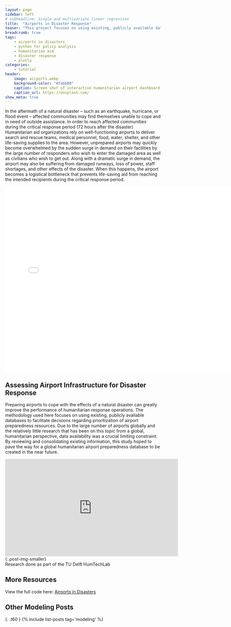```yaml
---
layout: page
sidebar: left
# subheadline: Single and multivariate linear regression
title:  "Airports in Disaster Response"
teaser: "This project focuses on using existing, publicly available databases to facilitate decisions regarding prioritization of airport preparedness resources."
breadcrumb: true
tags:
    - airports in disasters
    - python for policy analysis
    - humanitarian aid
    - disaster response 
    - plotly
categories:
    - tutorial
header:
    image: airports.webp
    background-color: "#fabb00"
    caption: Screen shot of interactive humanitarian airport dashboard
    caption_url: https://unsplash.com/
show_meta: true
---
```

In the aftermath of a natural disaster – such as an earthquake, hurricane, or flood event – affected communities may find themselves unable to cope and in need of outside assistance. In order to reach affected communities during the critical response period (72 hours after the disaster) Humanitarian aid organizations rely on well-functioning airports to deliver search and rescue teams, medical personnel, food, water, shelter, and other life-saving supplies to the area. However, unprepared airports may quickly become overwhelmed by the sudden surge in demand on their facilities by the large number of responders who wish to enter the damaged area as well as civilians who wish to get out. Along with a dramatic surge in demand, the airport may also be suffering from damaged runways, loss of power, staff shortages, and other effects of the disaster. When this happens, the airport becomes a logistical bottleneck that prevents life-saving aid from reaching the intended recipients during the critical response period.

<iframe width="750" height="600" frameborder="0" scrolling="no" src="//plotly.com/~SMGross/63.embed"></iframe>


## Assessing Airport Infrastructure for Disaster Response
Preparing airports to cope with the effects of a natural disaster can greatly improve the performance of humanitarian response operations. The methodology used here focuses on using existing, publicly available databases to facilitate decisions regarding prioritization of airport preparedness resources. Due to the large number of airports globally and the relatively little research that has been on this topic from a global, humanitarian perspective, data availability was a crucial limiting constraint. By reviewing and consolidating existing information, this study hoped to pave the way for a global humanitarian airport preparedness database to be created in the near future.


<iframe width="560" height="315" src="https://www.youtube.com/embed/6TTo-QubxJ8" frameborder="0"  allow="accelerometer; autoplay; encrypted-media; gyroscope; picture-in-picture" allowfullscreen alt="humanitarian data science"></iframe>{:.post-img-smaller}
<div class ="post-img-caption">
Research done as part of the TU Delft HumTechLab
</div>


## More Resources
View the full code here: [Airports in Disasters](https://github.com/shannongross/Airports)






## Other Modeling Posts
{: .t60 }
{% include list-posts tag='modeling' %}
